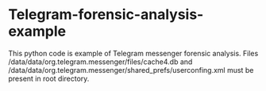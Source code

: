 # Telegram-forensic-analysis-example
This python code is example of Telegram messenger forensic analysis. Files /data/data/org.telegram.messenger/files/cache4.db and /data/data/org.telegram.messenger/shared_prefs/userconfing.xml must be present in root directory.

